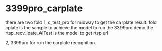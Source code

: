 # 3399pro_carplate
there are two fold
1, c_test_pro for midway to get the carplate result.
	fold cplate is the sample to achieve the model to run the 3399pro demo
	the rtsp_recv_lpate_AITest is the model to get rtsp url

2, 3399pro for run the carplate recognition. 
